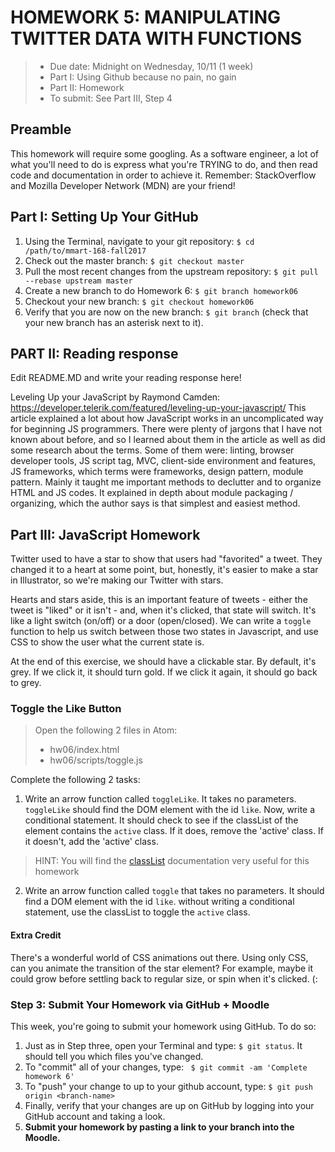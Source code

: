 # HOMEWORK 5: MANIPULATING TWITTER DATA WITH FUNCTIONS
> * Due date: Midnight on Wednesday, 10/11 (1 week)
> * Part I: Using Github because no pain, no gain
> * Part II: Homework
> * To submit: See Part III, Step 4

## Preamble
This homework will require some googling. As a software engineer, a lot of what you'll need to do is express what you're TRYING to do, and then read code and documentation in order to achieve it. Remember: StackOverflow and Mozilla Developer Network (MDN) are your friend!

## Part I: Setting Up Your GitHub
1. Using the Terminal, navigate to your git repository: `$ cd /path/to/mmart-168-fall2017`
2. Check out the master branch: `$ git checkout master`
3. Pull the most recent changes from the upstream repository: `$ git pull --rebase upstream master`
4. Create a new branch to do Homework 6: `$ git branch homework06`
5. Checkout your new branch: `$ git checkout homework06`
6. Verify that you are now on the new branch: `$ git branch` (check that your new branch has an asterisk next to it).

## PART II: Reading response
Edit README.MD and write your reading response here!

Leveling Up your JavaScript by Raymond Camden: https://developer.telerik.com/featured/leveling-up-your-javascript/
This article explained a lot about how JavaScript works in an uncomplicated way for beginning JS programmers. There were plenty of jargons that I have not known about before, and so I learned about them in the article as well as did some research about the terms. Some of them were: linting, browser developer tools, JS script tag, MVC, client-side environment and features, JS frameworks, which terms were frameworks, design pattern, module pattern. Mainly it taught me important methods to declutter and to organize HTML and JS codes. It explained in depth about module packaging / organizing, which the author says is that simplest and easiest method.

## Part III: JavaScript Homework

Twitter used to have a star to show that users had "favorited" a tweet. They changed it to a heart at some point, but, honestly, it's easier to make a star in Illustrator, so we're making our Twitter with stars.

Hearts and stars aside, this is an important feature of tweets - either the tweet is "liked" or it isn't - and, when it's clicked, that state will switch. It's like a light switch (on/off) or a door (open/closed). We can write a `toggle` function to help us switch between those two states in Javascript, and use CSS to show the user what the current state is.

At the end of this exercise, we should have a clickable star. By default, it's grey. If we click it, it should turn gold. If we click it again, it should go back to grey.

### Toggle the Like Button
> Open the following 2 files in Atom:
>  
>  * hw06/index.html
>  * hw06/scripts/toggle.js

Complete the following 2 tasks:

1. Write an arrow function called `toggleLike`. It takes no parameters. `toggleLike` should find the DOM element with the id `like`. Now, write a conditional statement. It should check to see if the classList of the element contains the `active` class. If it does, remove the 'active' class. If it doesn't, add the 'active' class.

> HINT: You will find the [classList](https://developer.mozilla.org/en-US/docs/Web/API/Element/classList) documentation very useful for this homework

2. Write an arrow function called `toggle` that takes no parameters. It should find a DOM element with the id `like`. without writing a conditional statement, use the classList to toggle the `active` class.

#### Extra Credit
There's a wonderful world of CSS animations out there. Using only CSS, can you animate the transition of the star element? For example, maybe it could grow before settling back to regular size, or spin when it's clicked. (:


### Step 3: Submit Your Homework via GitHub + Moodle
This week, you're going to submit your homework using GitHub. To do so:

1. Just as in Step three, open your Terminal and type: `$ git status`. It should tell you which files you've changed.
2. To "commit" all of your changes, type: ` $ git commit -am 'Complete homework 6'`
3. To "push" your change to up to your github account, type: `$ git push origin <branch-name>`
4. Finally, verify that your changes are up on GitHub by logging into your GitHub account and taking a look.
5. **Submit your homework by pasting a link to your branch into the Moodle.**
